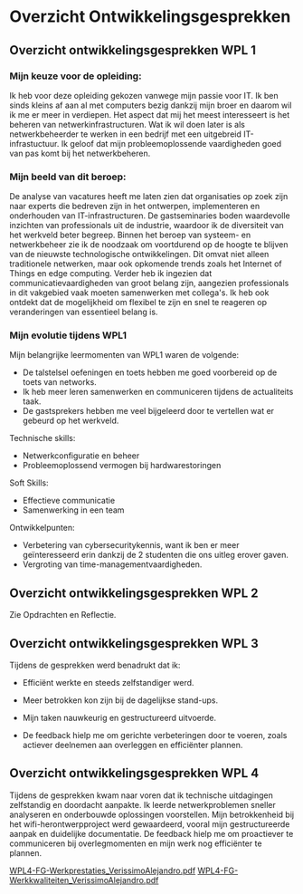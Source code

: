 # Overzicht Ontwikkelingsgesprekken

## Overzicht ontwikkelingsgesprekken WPL 1
### Mijn keuze voor de opleiding:
Ik heb voor deze opleiding gekozen vanwege mijn passie voor IT. Ik ben sinds kleins af aan al met computers bezig dankzij mijn broer en daarom wil ik me er meer in verdiepen. Het aspect dat mij het meest interesseert is het beheren van netwerkinfrastructuren. Wat ik wil doen later is als netwerkbeheerder te werken in een bedrijf met een uitgebreid IT-infrastuctuur. Ik geloof dat mijn probleemoplossende vaardigheden goed van pas komt bij het netwerkbeheren.

### Mijn beeld van dit beroep:
De analyse van vacatures heeft me laten zien dat organisaties op zoek zijn naar experts die bedreven zijn in het ontwerpen, implementeren en onderhouden van IT-infrastructuren.
De gastseminaries boden waardevolle inzichten van professionals uit de industrie, waardoor ik de diversiteit van het werkveld beter begreep.
Binnen het beroep van systeem- en netwerkbeheer zie ik de noodzaak om voortdurend op de hoogte te blijven van de nieuwste technologische ontwikkelingen. Dit omvat niet alleen traditionele netwerken, maar ook opkomende trends zoals het Internet of Things en edge computing. Verder heb ik ingezien dat communicatievaardigheden van groot belang zijn, aangezien professionals in dit vakgebied vaak moeten samenwerken met collega's. Ik heb ook ontdekt dat de mogelijkheid om flexibel te zijn en snel te reageren op veranderingen van essentieel belang is.

### Mijn evolutie tijdens WPL1
Mijn belangrijke leermomenten van WPL1 waren de volgende:
- De talstelsel oefeningen en toets hebben me goed voorbereid op de toets van networks.
- Ik heb meer leren samenwerken en communiceren tijdens de actualiteits taak.
- De gastsprekers hebben me veel bijgeleerd door te vertellen wat er gebeurd op het werkveld.

Technische skills:
* Netwerkconfiguratie en beheer
* Probleemoplossend vermogen bij hardwarestoringen

Soft Skills:

* Effectieve communicatie
* Samenwerking in een team

Ontwikkelpunten:

* Verbetering van cybersecuritykennis, want ik ben er meer geïnteresseerd erin dankzij de 2 studenten die ons uitleg erover gaven.
* Vergroting van time-managementvaardigheden.

## Overzicht ontwikkelingsgesprekken WPL 2
Zie Opdrachten en Reflectie.
## Overzicht ontwikkelingsgesprekken WPL 3
Tijdens de gesprekken werd benadrukt dat ik:

* Efficiënt werkte en steeds zelfstandiger werd.

* Meer betrokken kon zijn bij de dagelijkse stand-ups.

* Mijn taken nauwkeurig en gestructureerd uitvoerde.

* De feedback hielp me om gerichte verbeteringen door te voeren, zoals actiever deelnemen aan overleggen en efficiënter plannen.

## Overzicht ontwikkelingsgesprekken WPL 4
Tijdens de gesprekken kwam naar voren dat ik technische uitdagingen zelfstandig en doordacht aanpakte.
Ik leerde netwerkproblemen sneller analyseren en onderbouwde oplossingen voorstellen.
Mijn betrokkenheid bij het wifi-herontwerpproject werd gewaardeerd, vooral mijn gestructureerde aanpak en duidelijke documentatie.
De feedback hielp me om proactiever te communiceren bij overlegmomenten en mijn werk nog efficiënter te plannen.

[WPL4-FG-Werkprestaties_VerissimoAlejandro.pdf](https://github.com/user-attachments/files/20460387/WPL4-FG-Werkprestaties_VerissimoAlejandro.pdf)
[WPL4-FG-Werkkwaliteiten_VerissimoAlejandro.pdf](https://github.com/user-attachments/files/20460388/WPL4-FG-Werkkwaliteiten_VerissimoAlejandro.pdf)


